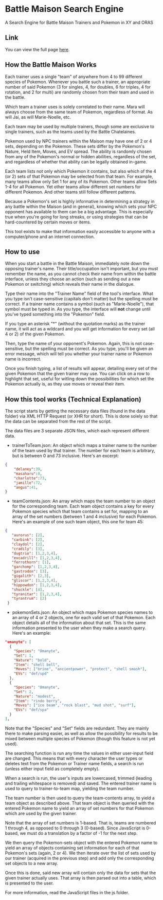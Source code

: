 # Battle Maison Search Engine

A Search Engine for Battle Maison Trainers and Pokemon in XY and ORAS

## Link

You can view the full page <a href="https://dshepsis.github.io/BattleMaisonSearch/">here</a>.

## How the Battle Maison Works

Each trainer uses a single "team" of anywhere from 4 to 99 different species of Pokemon. Whenever you battle such a trainer, an appropriate number of said Pokemon (3 for singles, 4, for doubles, 6 for triples, 4 for rotation, and 2 for multi) are randomly chosen from their team and used in the battle.

Which team a trainer uses is solely correlated to their name. Mara will always choose from the same team of Pokemon, regardless of format. As will Jai, as will Marie-Noelle, etc.

Each team may be used by multiple trainers, though some are exclusive to single trainers, such as the teams used by the Battle Chatelaines.

Pokemon used by NPC trainers within the Maison may have one of 2 or 4 sets, depending on the Pokemon. These sets differ by the Pokemon's Nature, Held Item, Moves, and EV spread. The ability is randomly chosen from any of the Pokemon's normal or hidden abilities, regardless of the set, and regardless of whether that ability can be legally obtained in-game.

Each team lists not only which Pokemon it contains, but also which of the 4 (or 2) sets of that Pokemon may be selected from that team. For example, many teams allow only Set 1 for any of its Pokemon. Other teams allow Sets 1-4 for all Pokemon. Yet other teams allow different set numbers for different Pokemon. And other teams still follow different patterns.

Because a Pokemon's set is highly informative in determining a strategy in any battle within the Maison (and in general), knowing which sets your NPC opponent has available to them can be a big advantage. This is especially true when you're going for long streaks, or using strategies that can be hard-countered by certain moves or items.

This tool exists to make that information easily accessible to anyone with a computer/phone and an internet connection.

## How to use

When you start a battle in the Battle Maison, immediately note down the opposing trainer's name. Their title/occupation isn't important, but you must remember the name, as you cannot check their name from within the battle interface, unless they choose an action (such as sending out a new Pokemon or switching) which reveals their name in the dialogue.

Type their name into the "Trainer Name" field of the tool's interface. What you type isn't case-sensitive (capitals don't matter) but the spelling must be correct. If a trainer name contains a symbol (such as "Marie-Noelle"), that symbol must be typed in. As you type, the interface will **not** change until you've typed something into the "Pokemon" field.

If you type an asterisk "\*" (without the quotation marks) as the trainer name, it will act as a wildcard and you will get information for every set (all 4 or 2) of the given Pokemon.

Then, type the name of your opponent's Pokemon. Again, this is not case-sensitive, but the spelling must be correct. As you type, you'll be given an error message, which will tell you whether your trainer name or Pokemon name is incorrect.

Once you finish typing, a list of results will appear, detailing every set of the given Pokemon that the given trainer may use. You can click on a row to highlight that set, useful for witling down the possibilities for which set the Pokemon actually is, as they use moves or reveal their item.

## How this tool works (Technical Explanation)

The script starts by getting the necessary data files (found in the data folder) via XML HTTP Request (or XHR for short). This is done solely so that the data can be separated from the rest of the script.

The data files are 3 separate JSON files, which each represent different data.

 * trainerToTeam.json: An object which maps a trainer name to the number of the team used by that trainer. The number for each team is arbitrary, but is between 0 and 73 inclusive. Here's an excerpt:
 ```json
 {
     "delaney":39,
     "masaharu":0,
     "charlotte":73,
     "jamille":72,
     "angus":41,
 }
```

 * teamContents.json: An array which maps the team number to an object for the corresponding team. Each team object contains a key for every Pokemon species which that team contains a set for, mapping to an array of the set numbers (between 1 and 4 inclusive) for each Pokemon. Here's an example of one such team object, this one for team 45:
 ```json
 {
    "aurorus": [2],
    "carbink": [2],
    "claydol": [2],
    "cradily": [3],
    "dugtrio": [1,2,3,4],
    "excadrill": [1,2,3,4],
    "ferrothorn": [1],
    "garchomp": [1,2,3,4],
    "gastrodon": [3],
    "gigalith": [2,3],
    "gliscor": [1,2,3,4],
    "hippowdon": [1,2,3,4],
    "shuckle": [4],
    "tyranitar": [1,2,3,4],
    "tyrantrum": [2]
  }
```

* pokemonSets.json: An object which maps Pokemon species names to an array of 4 or 2 objects, one for each valid set of that Pokemon. Each object details all of the information about that set. This is the same information presented to the user when they make a search query. Here's an example:
```json
"omanyte": [
  {
    "Species": "Omanyte",
    "Set": 1,
    "Nature": "bold",
    "Item": "shell bell",
    "Moves": ["brine", "ancientpower", "protect", "shell smash"],
    "EVs": "def/spd"
  },
  {
    "Species": "Omanyte",
    "Set": 2,
    "Nature": "modest",
    "Item": "rindo berry",
    "Moves": ["ice beam", "rock blast", "mud shot", "surf"],
    "EVs": "def/spa"
  }
],
```
Note that the "Species" and "Set" fields are redundant. They are mainly there to make parsing easier, as well as allow the possibility for results to be mixed between multiple species of Pokemon (though this feature is not yet used).

The searching function is run any time the values in either user-input field are changed. This means that with every character the user types or deletes text from the Pokemon or Trainer name fields, a search is run (unless either input field as completely empty).

When a search is run, the user's inputs are lowercased, trimmed (leading and trailing whitespace is removed) and saved. The entered trainer name is used to query to trainer-to-team map, yielding the team number.

The team number is then used to query the team-contents array, to yield a team object as described above. That team object is then queried with the entered Pokemon name to yield an array of set numbers for that Pokemon which are used by the given trainer.

Note that the array of set numbers is 1-based. That is, teams are numbered 1 through 4, as opposed to 0 through 3 (0-based). Since JavaScript is 0-based, we must do a translation by a factor of -1 for the next step.

We then query the Pokemon-sets object with the entered Pokemon name to yield an array of objects containing set information for each of that Pokemon's sets (again, 2 or 4). We then iterate over the list of sets used by our trainer (acquired in the previous step) and add only the corresponding set objects to a new array.

Once this is done, said new array will contain only the data for sets that the given trainer actually uses. That array is then parsed out into a table, which is presented to the user.

For more information, read the JavaScript files in the js folder.
